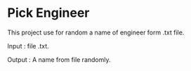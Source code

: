 Pick Engineer
=============================================================
This project use for random a name of engineer form .txt file.

Input : file .txt.

Output : A name from file randomly.
